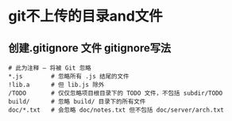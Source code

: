 # git不上传的目录and文件

## 创建.gitignore 文件 gitignore写法
```
# 此为注释 – 将被 Git 忽略
*.js        # 忽略所有 .js 结尾的文件
!lib.a      # 但 lib.js 除外
/TODO       # 仅仅忽略项目根目录下的 TODO 文件，不包括 subdir/TODO
build/      # 忽略 build/ 目录下的所有文件
doc/*.txt   # 会忽略 doc/notes.txt 但不包括 doc/server/arch.txt
```

